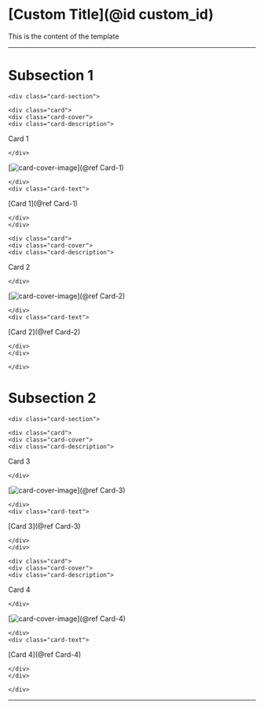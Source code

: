 # [Custom Title](@id custom_id)

This is the content of the template

---

# Subsection 1


```@raw html
<div class="card-section">
```

```@raw html
<div class="card">
<div class="card-cover">
<div class="card-description">
```
Card 1
```@raw html
</div>
```
[![card-cover-image](covers/card_1.png)](@ref Card-1)
```@raw html
</div>
<div class="card-text">
```

[Card 1](@ref Card-1)

```@raw html
</div>
</div>
```

```@raw html
<div class="card">
<div class="card-cover">
<div class="card-description">
```
Card 2
```@raw html
</div>
```
[![card-cover-image](covers/card_2.png)](@ref Card-2)
```@raw html
</div>
<div class="card-text">
```

[Card 2](@ref Card-2)

```@raw html
</div>
</div>
```



```@raw html
</div>
```

# Subsection 2


```@raw html
<div class="card-section">
```

```@raw html
<div class="card">
<div class="card-cover">
<div class="card-description">
```
Card 3
```@raw html
</div>
```
[![card-cover-image](covers/card_3.png)](@ref Card-3)
```@raw html
</div>
<div class="card-text">
```

[Card 3](@ref Card-3)

```@raw html
</div>
</div>
```

```@raw html
<div class="card">
<div class="card-cover">
<div class="card-description">
```
Card 4
```@raw html
</div>
```
[![card-cover-image](covers/card_4.png)](@ref Card-4)
```@raw html
</div>
<div class="card-text">
```

[Card 4](@ref Card-4)

```@raw html
</div>
</div>
```



```@raw html
</div>
```



---
